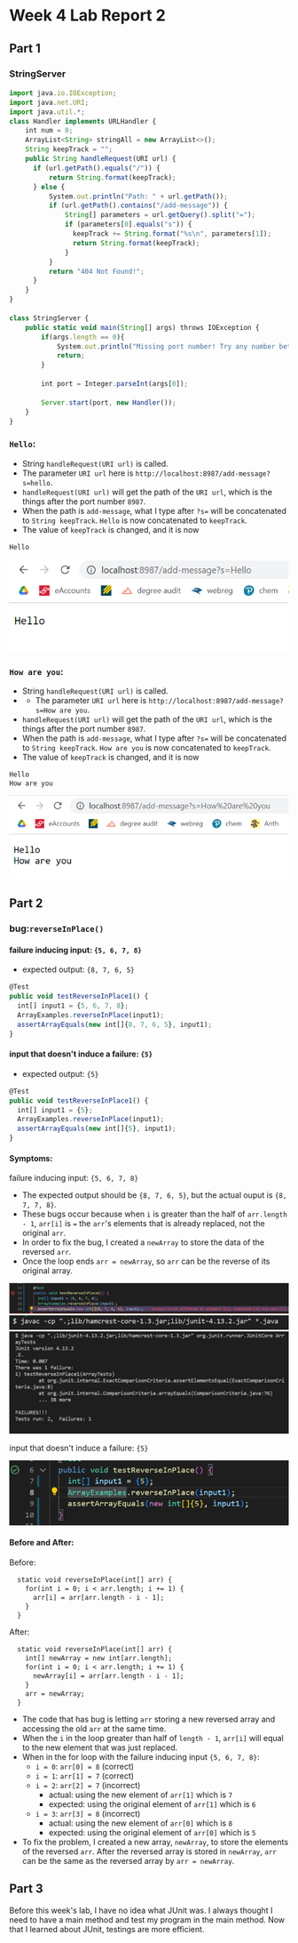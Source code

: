 # Week 4 Lab Report 2
## Part 1
### StringServer
```js
import java.io.IOException;
import java.net.URI;
import java.util.*;
class Handler implements URLHandler {
    int num = 0;
    ArrayList<String> stringAll = new ArrayList<>();
    String keepTrack = "";
    public String handleRequest(URI url) {
      if (url.getPath().equals("/")) {
          return String.format(keepTrack);
      } else {
          System.out.println("Path: " + url.getPath());
          if (url.getPath().contains("/add-message")) {
              String[] parameters = url.getQuery().split("=");
              if (parameters[0].equals("s")) {
                keepTrack += String.format("%s\n", parameters[1]);
                return String.format(keepTrack);
              }
          }
          return "404 Not Found!";
      }
    } 
}

class StringServer {
    public static void main(String[] args) throws IOException {
        if(args.length == 0){
            System.out.println("Missing port number! Try any number between 1024 to 49151");
            return;
        }

        int port = Integer.parseInt(args[0]);

        Server.start(port, new Handler());
    }
}
```
### `Hello`:
* String `handleRequest(URI url)` is called.
* The parameter `URI url` here is `http://localhost:8987/add-message?s=hello`.
* `handleRequest(URI url)` will get the path of the `URI url`, which is the things after the port number `8987`.
* When the path is `add-message`, what I type after `?s=` will be concatenated to `String keepTrack`. `Hello` is now concatenated to `keepTrack`.
* The value of `keepTrack` is changed, and it is now

```
Hello
```

![image](lab2_hello0212.png)

### `How are you`:
* String `handleRequest(URI url)` is called.
* * The parameter `URI url` here is `http://localhost:8987/add-message?s=How are you`.
* `handleRequest(URI url)` will get the path of the `URI url`, which is the things after the port number `8987`.
* When the path is `add-message`, what I type after `?s=` will be concatenated to `String keepTrack`. `How are you` is now concatenated to `keepTrack`.
* The value of `keepTrack` is changed, and it is now

```
Hello
How are you
```

![image](lab2_howareyou0212.png)

## Part 2
### bug:`reverseInPlace()`

#### failure inducing input: `{5, 6, 7, 8}`
* expected output:  `{8, 7, 6, 5}`
```js
@Test 
public void testReverseInPlace1() {
  int[] input1 = {5, 6, 7, 8};
  ArrayExamples.reverseInPlace(input1);
  assertArrayEquals(new int[]{8, 7, 6, 5}, input1);
}
```
#### input that doesn't induce a failure: `{5}`
* expected output: `{5}`
```js
@Test 
public void testReverseInPlace1() {
  int[] input1 = {5};
  ArrayExamples.reverseInPlace(input1);
  assertArrayEquals(new int[]{5}, input1);
}
 ```

#### Symptoms:

failure inducing input: `{5, 6, 7, 8}`

* The expected output should be `{8, 7, 6, 5}`, but the actual ouput is `{8, 7, 7, 8}`.
* These bugs occur because when `i` is greater than the half of `arr.length - 1`, `arr[i]` is `=` the `arr`'s elements that is already replaced, not the original `arr`. 
* In order to fix the bug, I created a `newArray` to store the data of the reversed `arr`.
* Once the loop ends `arr = newArray`, so `arr` can be the reverse of its original array.

![image](lab2_JUnit_failure.png)
![image](lab2_JUnit_test_terminal_compile.png)
![image](lab2_JUnit_test_terminal.png)

input that doesn't induce a failure: `{5}`

![image](lab2_JUnit_non_failure.png)

#### Before and After:
Before:
```
  static void reverseInPlace(int[] arr) {
    for(int i = 0; i < arr.length; i += 1) {
      arr[i] = arr[arr.length - i - 1];
    }
  }
```
After:
```
  static void reverseInPlace(int[] arr) {
    int[] newArray = new int[arr.length]; 
    for(int i = 0; i < arr.length; i += 1) {
      newArray[i] = arr[arr.length - i - 1];
    }
    arr = newArray;
  }
  ```
* The code that has bug is letting `arr` storing a new reversed array and accessing the old `arr` at the same time. 
* When the `i` in the loop greater than half of `length - 1`, `arr[i]` will equal to the new element that was just replaced. 
* When in the for loop with the failure inducing input `{5, 6, 7, 8}`:
    * `i = 0`: `arr[0] = 8` (correct)
    * `i = 1`: `arr[1] = 7` (correct)
    * `i = 2`: `arr[2] = 7` (incorrect) 
        * actual: using the new element of `arr[1]` which is `7`
        * expected: using the original element of `arr[1]` which is `6`
    * `i = 3`: `arr[3] = 8` (incorrect) 
        * actual: using the new element of `arr[0]` which is `8`
        * expected: using the original element of `arr[0]` which is `5`
* To fix the problem, I created a new array, `newArray`, to store the elements of the reversed `arr`. After the reversed array is stored in `newArray`, `arr` can be the same as the reversed array by `arr = newArray`.
 
## Part 3
Before this week's lab, I have no idea what JUnit was. I always thought I need to have a main method and test my program in the main method. Now that I learned about JUnit, testings are more efficient.
